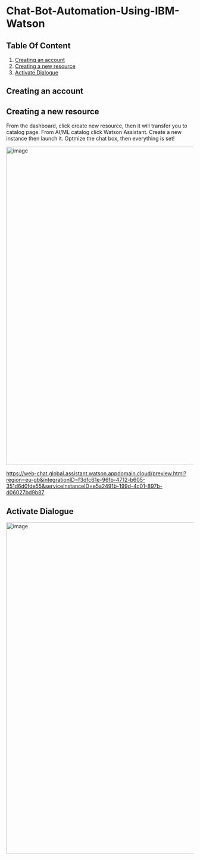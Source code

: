 # Chat-Bot-Automation-Using-IBM-Watson




 

## Table Of Content
1. [Creating an account](#Creating-an-account)
2. [Creating a new resource](#Creating-a-new-recourse)
3. [Activate Dialogue](#Activate-Dialogue)

## Creating an account


## Creating a new resource

From the dashboard, click create new resource, then it will transfer you to catalog page. From AI/ML catalog click Watson Assistant.
Create a new instance then launch it. Optmize the chat box, then everything is set!


<img width="855" alt="image" src="https://user-images.githubusercontent.com/63984422/188336608-fd92ebbf-425e-4b97-b87d-531e56d9285c.png">

https://web-chat.global.assistant.watson.appdomain.cloud/preview.html?region=eu-gb&integrationID=f3dfc61e-96fb-4712-b605-351d6d0fde55&serviceInstanceID=e5a2491b-199d-4c01-897b-d06027bd9b87


## Activate Dialogue

<img width="890" alt="image" src="https://user-images.githubusercontent.com/63984422/188336901-775f0c8a-43c1-4a1c-b438-875c2aa3ed5b.png">

